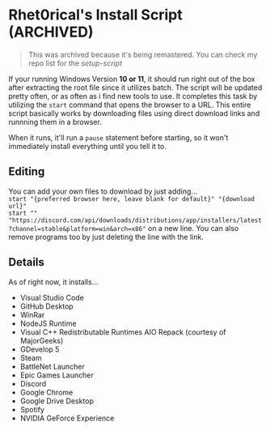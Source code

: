 # Rhet0rical's Install Script (**ARCHIVED**)
> This was archived because it's being remastered. You can check my repo list for the *setup-script*

If your running Windows Version **10 or 11**, it should run right out of the box after extracting the root file since it utilizes batch. The script will be updated pretty often, or as often as i find new tools to use. It completes this task by utilizing the ```start``` command that opens the browser to a URL. This entire script basically works by downloading files using direct download links and runnning them in a browser.

When it runs, it'll run a ```pause``` statement before starting, so it won't immediately install everything until you tell it to.

## Editing
You can add your own files to download by just adding... \
```start "{preferred browser here, leave blank for default}" "{download url}"``` \
```start "" "https://discord.com/api/downloads/distributions/app/installers/latest?channel=stable&platform=win&arch=x86"```
on a new line. You can also remove programs too by just deleting the line with the link.

## Details
As of right now, it installs...

* Visual Studio Code
* GitHub Desktop
* WinRar
* NodeJS Runtime
* Visual C++ Redistributable Runtimes AIO Repack (courtesy of MajorGeeks)
* GDevelop 5
* Steam
* BattleNet Launcher
* Epic Games Launcher
* Discord
* Google Chrome
* Google Drive Desktop
* Spotify
* NVIDIA GeForce Experience
